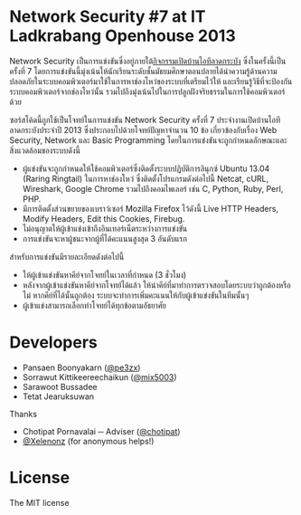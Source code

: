 Network Security #7 at IT Ladkrabang Openhouse 2013
=========

Network Security เป็นการแข่งขันซึ่งอยู่ภายใต้[กิจกรรมเปิดบ้านไอทีลาดกระบัง](http://openhouse.it.kmitl.ac.th/2013/) ซึ่งในครั้งนี้เป็นครั้งที่ 7 โดยการแข่งขันนี้มุ่งเน้นให้นักเรียนระดับชั้นมัธยมศึกษาตอนปลายได้นำความรู้ด้านความปลอดภัยในระบบคอมพิวเตอร์มาใช้ในการหาช่องโหว่ของระบบที่เตรียมไว้ให้ และเรียนรู้วิธีที่จะป้องกันระบบคอมพิวเตอร์จากช่องโหว่นั้น รวมไปถึงมุ่งเน้นไปในการปลูกฝังจริยธรรมในการใช้คอมพิวเตอร์ด้วย

ซอร์สโค้ดนี้ถูกใช้เป็นโจทย์ในการแข่งขัน Network Security ครั้งที่ 7 ประจำงานเปิดบ้านไอทีลาดกระบังประจำปี 2013 ซึ่งประกอบไปด้วยโจทย์ปัญหาจำนวน 10 ข้อ เกี่ยวข้องกับเรื่อง Web Security, Network และ Basic Programming โดยในการแข่งขันจะถูกกำหนดลักษณะและสิ่งแวดล้อมของระบบดังนี้

  - ผู้แข่งขันจะถูกกำหนดให้ใช้คอมพิวเตอร์ซึ่งติดตั้งระบบปฏิบัติการลินุกซ์ Ubuntu 13.04 (Raring Ringtail) ในการหาช่องโหว่ ซึ่งติดตั้งโปรแกรมดังต่อไปนี้ Netcat, cURL, Wireshark, Google Chrome รวมไปถึงคอมไพเลอร์ เช่น C, Python, Ruby, Perl, PHP.
  - มีการติดตั้งส่วนขยายของเบราว์เซอร์ Mozilla Firefox ไว้ดังนี้ Live HTTP Headers, Modify Headers, Edit this Cookies, Firebug.
  - ไม่อนุญาตให้ผู้เข้าแข่งเข้าถึงอินเทอร์เน็ตระหว่างการแข่งขัน
  - การแข่งขันจะหาผู้ชนะจากผู้ที่ได้คะแนนสูงสุด 3 อันดับแรก

สำหรับการแข่งขันมีรายละเอียดดังต่อไปนี้

  - ให้ผู้เข้าแข่งขันหาคีย์จากโจทย์ในเวลาที่กำหนด (3 ชั่วโมง)
  - หลังจากผู้เข้าแข่งขันหาคีย์จากโจทย์ได้แล้ว ให้นำคีย์ที่มาทำการตรวจสอบโดยระบบว่าถูกต้องหรือไม่ หากคีย์ที่ได้นั้นถูกต้อง ระบบจะทำการเพิ่มคะแนนให้กับผู้เข้าแข่งขันในทีมนั้นๆ
  - ผู้เข้าแข่งสามารถเลือกทำโจทย์ได้ทุกข้อตามอัธยาศัย

Developers
=========

 - Pansaen Boonyakarn  ([@pe3zx](https://twitter.com/pe3zx)) 
 - Sorrawut Kittikeereechaikun ([@mix5003](https://twitter.com/mix5003))
 - Sarawoot Bussadee
 - Tetat Jearuksuwan

Thanks

 - Chotipat Pornavalai ─ Adviser ([@chotipat](https://twitter.com/chotipat))
 - [@Xelenonz](https://twitter.com/xelenonz) (for anonymous helps!)
 

License
=========
The MIT license

  

    
